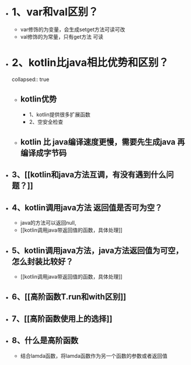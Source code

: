 - # 1、var和val区别？
	- var修饰的为变量，会生成setget方法可读可改
	- val修饰的为常量，只有get方法 可读
- # 2、kotlin比java相比优势和区别？
  collapsed:: true
	- ## kotlin优势
		- 1、kotlin提供很多扩展函数
		- 2、空安全检查
	- ## kotlin 比 java编译速度更慢，需要先生成java 再编译成字节码
- ## 3、[[kotlin和java方法互调，有没有遇到什么问题？]]
- ## 4、kotlin调用java方法 返回值是否可为空？
	- java的方法可以返回null,
	- [[kotlin调用java带返回值的函数，具体处理]]
- ## 5、kotlin调用java方法，java方法返回值为可空，怎么封装比较好？
	- [[kotlin调用java带返回值的函数，具体处理]]
- ## 6、[[高阶函数T.run和with区别]]
- ## 7、[[高阶函数使用上的选择]]
- ## 8、什么是高阶函数
	- 结合lamda函数，将lamda函数作为另一个函数的参数或者返回值